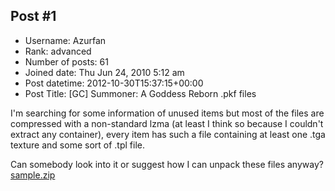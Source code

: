 ## Post #1
- Username: Azurfan
- Rank: advanced
- Number of posts: 61
- Joined date: Thu Jun 24, 2010 5:12 am
- Post datetime: 2012-10-30T15:37:15+00:00
- Post Title: [GC] Summoner: A Goddess Reborn .pkf files

I'm searching for some information of unused items but most of the files are compressed with a non-standard lzma (at least I think so because I couldn't extract any container), every item has such a file containing at least one .tga texture and some sort of .tpl file.

Can somebody look into it or suggest how I can unpack these files anyway?
[sample.zip](https://xentaxbackup.github.io/file/5944_sample.zip)
